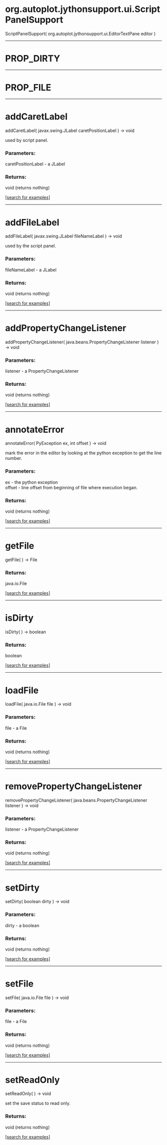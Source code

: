 # org.autoplot.jythonsupport.ui.ScriptPanelSupport
ScriptPanelSupport( org.autoplot.jythonsupport.ui.EditorTextPane editor )


***
<a name="PROP_DIRTY"></a>
# PROP_DIRTY



***
<a name="PROP_FILE"></a>
# PROP_FILE



***
<a name="addCaretLabel"></a>
# addCaretLabel
addCaretLabel( javax.swing.JLabel caretPositionLabel ) &rarr; void

used by script panel.

### Parameters:
caretPositionLabel - a JLabel

### Returns:
void (returns nothing)


<a href="https://github.com/autoplot/dev/search?q=addCaretLabel&unscoped_q=addCaretLabel">[search for examples]</a>

***
<a name="addFileLabel"></a>
# addFileLabel
addFileLabel( javax.swing.JLabel fileNameLabel ) &rarr; void

used by the script panel.

### Parameters:
fileNameLabel - a JLabel

### Returns:
void (returns nothing)


<a href="https://github.com/autoplot/dev/search?q=addFileLabel&unscoped_q=addFileLabel">[search for examples]</a>

***
<a name="addPropertyChangeListener"></a>
# addPropertyChangeListener
addPropertyChangeListener( java.beans.PropertyChangeListener listener ) &rarr; void



### Parameters:
listener - a PropertyChangeListener

### Returns:
void (returns nothing)


<a href="https://github.com/autoplot/dev/search?q=addPropertyChangeListener&unscoped_q=addPropertyChangeListener">[search for examples]</a>

***
<a name="annotateError"></a>
# annotateError
annotateError( PyException ex, int offset ) &rarr; void

mark the error in the editor by looking at the python exception to get the line number.

### Parameters:
ex - the python exception
<br>offset - line offset from beginning of file where execution began.

### Returns:
void (returns nothing)


<a href="https://github.com/autoplot/dev/search?q=annotateError&unscoped_q=annotateError">[search for examples]</a>

***
<a name="getFile"></a>
# getFile
getFile(  ) &rarr; File



### Returns:
java.io.File


<a href="https://github.com/autoplot/dev/search?q=getFile&unscoped_q=getFile">[search for examples]</a>

***
<a name="isDirty"></a>
# isDirty
isDirty(  ) &rarr; boolean



### Returns:
boolean


<a href="https://github.com/autoplot/dev/search?q=isDirty&unscoped_q=isDirty">[search for examples]</a>

***
<a name="loadFile"></a>
# loadFile
loadFile( java.io.File file ) &rarr; void



### Parameters:
file - a File

### Returns:
void (returns nothing)


<a href="https://github.com/autoplot/dev/search?q=loadFile&unscoped_q=loadFile">[search for examples]</a>

***
<a name="removePropertyChangeListener"></a>
# removePropertyChangeListener
removePropertyChangeListener( java.beans.PropertyChangeListener listener ) &rarr; void



### Parameters:
listener - a PropertyChangeListener

### Returns:
void (returns nothing)


<a href="https://github.com/autoplot/dev/search?q=removePropertyChangeListener&unscoped_q=removePropertyChangeListener">[search for examples]</a>

***
<a name="setDirty"></a>
# setDirty
setDirty( boolean dirty ) &rarr; void



### Parameters:
dirty - a boolean

### Returns:
void (returns nothing)


<a href="https://github.com/autoplot/dev/search?q=setDirty&unscoped_q=setDirty">[search for examples]</a>

***
<a name="setFile"></a>
# setFile
setFile( java.io.File file ) &rarr; void



### Parameters:
file - a File

### Returns:
void (returns nothing)


<a href="https://github.com/autoplot/dev/search?q=setFile&unscoped_q=setFile">[search for examples]</a>

***
<a name="setReadOnly"></a>
# setReadOnly
setReadOnly(  ) &rarr; void

set the save status to read only.

### Returns:
void (returns nothing)


<a href="https://github.com/autoplot/dev/search?q=setReadOnly&unscoped_q=setReadOnly">[search for examples]</a>

